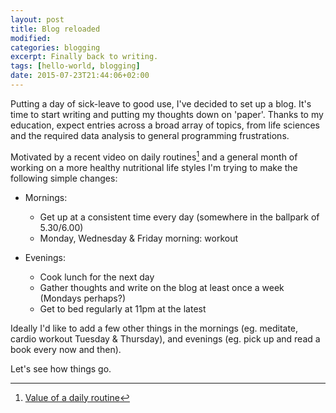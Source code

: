 ```yaml
---
layout: post
title: Blog reloaded
modified:
categories: blogging
excerpt: Finally back to writing.
tags: [hello-world, blogging]
date: 2015-07-23T21:44:06+02:00
---
```


Putting a day of sick-leave to good use, I've decided to set up a blog. It's time to start writing and putting my thoughts down on 'paper'. Thanks to my education, expect entries across a broad array of topics, from life sciences and the required data analysis to general programming frustrations.

Motivated by a recent video on daily routines[^1] and a general month of working on a more healthy nutritional life styles I'm trying to make the following simple changes:

- Mornings:
    + Get up at a consistent time every day (somewhere in the ballpark of 5.30/6.00)
    + Monday, Wednesday & Friday morning: workout

- Evenings:
    + Cook lunch for the next day
    + Gather thoughts and write on the blog at least once a week (Mondays perhaps?) 
    + Get to bed regularly at 11pm at the latest

Ideally I'd like to add a few other things in the mornings (eg. meditate, cardio workout Tuesday & Thursday), and evenings (eg. pick up and read a book every now and then).

Let's see how things go.

[^1]: [Value of a daily routine](https://youtu.be/lSKpu_qGMH4)
